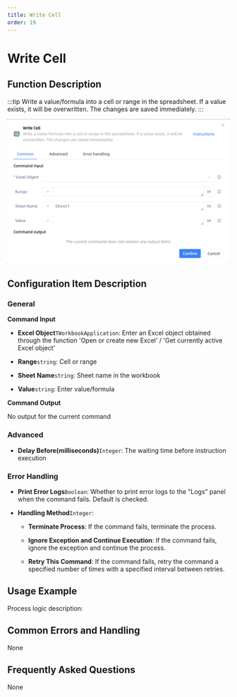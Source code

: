 ```yaml
---
title: Write Cell
order: 19
---
```


# Write Cell

## Function Description

:::tip 
Write a value/formula into a cell or range in the spreadsheet. If a value exists, it will be overwritten. The changes are saved immediately.
:::

![Write Cell](../../../../assets/Write%20Cell_command.png)

## Configuration Item Description

### General

**Command Input**

- **Excel Object**`TWorkbookApplication`: Enter an Excel object obtained through the function 'Open or create new Excel' / 'Get currently active Excel object'

- **Range**`string`: Cell or range

- **Sheet Name**`string`: Sheet name in the workbook

- **Value**`string`: Enter value/formula


**Command Output**

No output for the current command

### Advanced

- **Delay Before(milliseconds)**`Integer`: The waiting time before instruction execution

### Error Handling

- **Print Error Logs**`Boolean`: Whether to print error logs to the "Logs" panel when the command fails. Default is checked. 

- **Handling Method**`Integer`:

    - **Terminate Process**: If the command fails, terminate the process.

    - **Ignore Exception and Continue Execution**: If the command fails, ignore the exception and continue the process.

    - **Retry This Command**: If the command fails, retry the command a specified number of times with a specified interval between retries.

## Usage Example

Process logic description:

## Common Errors and Handling

None

## Frequently Asked Questions

None


